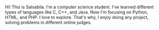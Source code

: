 Hi! This is Salsabila.
I'm a computer science student. 
I've learned different types of languages like C, C++, and Java. Now I'm focusing on Python, HTML, and PHP. 
I love to explore. That's why, I enjoy doing any project, solving problems in different online judges.

